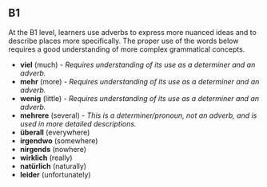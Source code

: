 ## B1
At the B1 level, learners use adverbs to express more nuanced ideas and to describe places more specifically. The
proper use of the words below requires a good understanding of more complex grammatical concepts.

* **viel** (much) - *Requires understanding of its use as a determiner and an adverb.*
* **mehr** (more) - *Requires understanding of its use as a determiner and an adverb.*
* **wenig** (little) - *Requires understanding of its use as a determiner and an adverb.*
* **mehrere** (several) - *This is a determiner/pronoun, not an adverb, and is used in more detailed descriptions.*
* **überall** (everywhere)
* **irgendwo** (somewhere)
* **nirgends** (nowhere)
* **wirklich** (really)
* **natürlich** (naturally)
* **leider** (unfortunately)